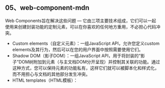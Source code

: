 ## 05、web-component-mdn

Web Components旨在解决这些问题 — 它由三项主要技术组成，它们可以一起使用来创建封装功能的定制元素，可以在你喜欢的任何地方重用，不必担心代码冲突。

- Custom elements（自定义元素）：一组JavaScript API，允许您定义custom elements及其行为，然后可以在您的用户界面中按照需要使用它们。
- Shadow DOM（影子DOM）：一组JavaScript API，用于将封装的“影子”DOM树附加到元素（与主文档DOM分开呈现）并控制其关联的功能。通过这种方式，您可以保持元素的功能私有，这样它们就可以被脚本化和样式化，而不用担心与文档的其他部分发生冲突。
- HTML templates（HTML模板）： <template> 和 <slot> 元素使您可以编写不在呈现页面中显示的标记模板。然后它们可以作为自定义元素结构的基础被多次重用。


### 使用 custom elements

#### 概述
CustomElementRegistry.define() 方法用来注册一个 custom element，该方法接受以下参数：                       
- 表示所创建的元素名称的符合 DOMString 标准的字符串。注意，custom element 的名称不能是单个单词，且其中必须要有短横线。
- 用于定义元素行为的 类 。
- 可选参数，一个包含 extends 属性的配置对象，是可选参数。它指定了所创建的元素继承自哪个内置元素，可以继承任何内置元素。

举一个例子： `customElements.define('word-count', WordCount, { extends: 'p' });`                  

WordCount可以写成下面这样：                      
```js
class WordCount extends HTMLParagraphElement {
  constructor() {
    // 必须首先调用 super 方法
    super();

    // 元素的功能代码写在这里

    ...
  }
}
```

共有两种 custom elements：                                               
`Autonomous custom elements` 是独立的元素，它不继承其他内建的HTML元素。
你可以直接把它们写成HTML标签的形式，来在页面上使用。
例如 `<popup-info>`，或者是`document.createElement("popup-info")`这样。

`Customized built-in elements` 继承自基本的HTML元素。
在创建时，你必须指定所需扩展的元素（正如上面例子所示），使用时，需要先写出基本的元素标签，
并通过 is 属性指定custom element的名称。
例如`<p is="word-count">`, 或者 `document.createElement("p", { is: "word-count" })`。


#### 示例
让我们来看几个简单示例，来了解如何创建 custom elements。                                        

**Autonomous custom elements**                              
一个关于 autonomous custom element的例子。
它包含有一个图标和一段文字，并且图标显示在页面上。在这个图标获取焦点时，它会显示一个包含该段文字的信息框，用于展示更多的信息。
```js
class PopUpInfo extends HTMLElement {
  constructor() {
    // 必须首先调用 super方法 
    super(); 

    // 元素的功能代码写在这里

    ...
  }
}
```

在构造函数中，我们会定义元素实例所拥有的全部功能。                   
```js
class PopUpInfo extends HTMLElement {
  constructor() {
    super();

    // 创建一个 shadow root
    const shadow = this.attachShadow({mode: 'open'});

    // 创建一个span
    const wrapper = document.createElement('span');
    wrapper.setAttribute('class', 'wrapper');

    const icon = document.createElement('span');
    icon.setAttribute('class', 'icon');
    icon.setAttribute('tabindex', '0');

    const info = document.createElement('span');
    info.setAttribute('class', info);

    // 获取 text 属性上面的内容， 添加到一个 span 标签内
    info.textContent = this.getAttribute('text');

    // 插入icon
    let imageUrl;
    if (this.hasAttribute('img')) {
      imageUrl = this.getAttribute('img')
    } else {
      imageUrl = 'img/default.png'
    }

    const img = document.createElement('img');
    img.src = imageUrl;
    icon.appendChild(img);

    // 创建css
    const style = document.createElement('style');

    style.textContent = ''; // 省略了

    shadow.appendChild(style);
    shadow.appendChild(wrapper);
    shadow.appendChild(icon);
    shadow.appendChild(info);
  }
}

window.customElements.define('popup-info', PopUpInfo);
```


现在我们可以在页面上使用我们定义的custom element了，就像下面这样                     
```html
<popup-info 
    img="img/alt.png" 
    text="Your card validation code (CVC)
      is an extra security feature — it is the last 3 or 4 numbers on the
      back of your card."
    >
```

`customElements.define()`必须在js文件中调用，且引用此js文件时必须在script标签上添加defer属性，
否则this.getAttribute('属性名称')无法获取到值。

- [demo1](./demo1/index.js)


**Customized built-in elements**

现在让我们来看一下另一个有关customized built in element（自定义内置元素）                          
该示例将所有的无序列表转化为一个可收起/展开的菜单。

首先，我们定义一个元素的类，这和之前一样：
```js
class ExpandingList extends HTMLUListElement {
  constructor() {
    // 必须首先调用 super方法 
    super();

    // 元素的功能代码写在这里

    ...
  }
}
```

元素继承的是HTMLUListElement 接口，而不是HTMLElement。
所以它拥有<ul> 元素所有的特性，以及在此基础上我们定义的功能，这是与独立元素（standalone element）不同之处。
这也是为什么我们称它为 customized built-in元素，而不是一个autonomous元素。

`customElements.define('expanding-list', ExpandingList, { extends: "ul" });`                

在页面上使用 built-in element看起来也会有所不同：                   
```html
<ul is="expanding-list">
  ...
</ul>
```

你可以正常使用<ul>标签，也可以通过is属性来指定一个custom element的名称。


#### 使用生命周期回调函数
- `connectedCallback`：当 custom element首次被插入文档DOM时，被调用。
- `disconnectedCallback`：当 custom element从文档DOM中删除时，被调用。
- `adoptedCallback`：当 custom element被移动到新的文档时，被调用。
- `attributeChangedCallback`: 当 custom element增加、删除、修改自身属性时，被调用。


我们来看一下它们的一下用法示例。
这个简单示例只是生成特定大小、颜色的方块。custom element看起来像下面这样：
```html
<custom-square l="100" c="red"></custom-square>
```

这里，类的构造函数很简单 — 我们将 shadow DOM附加到元素上，然后将一个<div>元素和<style>元素附加到 shadow root上：
```js
var shadow = this.attachShadow({mode: 'open'});

var div = document.createElement('div');
var style = document.createElement('style');
shadow.appendChild(style);
shadow.appendChild(div);
```

示例中的关键函数是 updateStyle()—它接受一个元素作为参数，然后获取该元素的shadow root，
找到<style>元素，并添加width，height以及background-color样式。
```js
function updateStyle(elem) {
  var shadow = elem.shadowRoot;
  var childNodes = shadow.childNodes;
  for(var i = 0; i < childNodes.length; i++) {
    if(childNodes[i].nodeName === 'STYLE') {
      childNodes[i].textContent = 'div {' +
                          ' width: ' + elem.getAttribute('l') + 'px;' +
                          ' height: ' + elem.getAttribute('l') + 'px;' +
                          ' background-color: ' + elem.getAttribute('c');
    }
  }
}
```

实际的更新操作是在生命周期的回调函数中处理的，我们在构造函数中设定类这些回调函数。
当元素插入到DOM中时，`connectedCallback()`函数将会执行 — 在该函数中，我们执行`updateStyle()` 函数来确保方块按照定义来显示；
```js
connectedCallback() {
  console.log('Custom square element added to page.');
  updateStyle(this);
}
```

`disconnectedCallback()和adoptedCallback()`回调函数只是简单地将消息发送到控制台，
提示我们元素什么时候从DOM中移除、或者什么时候移动到不同的页面：
```js
disconnectedCallback() {
  console.log('Custom square element removed from page.');
}

adoptedCallback() {
  console.log('Custom square element moved to new page.');
}
```

每当元素的属性变化时，`attributeChangedCallback()`回调函数会执行。
正如它的属性所示，我们可以查看属性的名称、旧值与新值，以此来对元素属性做单独的操作。
在当前的示例中，我们只是再次执行了updateStyle()函数，以确保方块的样式在元素属性值变化后得以更新：
```js
attributeChangedCallback(name, oldValue, newValue) {
  console.log('Custom square element attributes changed.');
  updateStyle(this);
}
```

`要注意的是，如果需要在元素属性变化后，触发 attributeChangedCallback()回调函数，你必须监听这个属性。`
这可以通过定义`observedAttributes()` get函数来实现，`observedAttributes()`函数体内包含一个 return语句，
返回一个数组，包含了需要监听的属性名称：
```js
static get observedAttributes() {return ['w', 'l']; }
```





### 参考文章
- [https://developer.mozilla.org/zh-CN/docs/Web/Web_Components](https://developer.mozilla.org/zh-CN/docs/Web/Web_Components)


